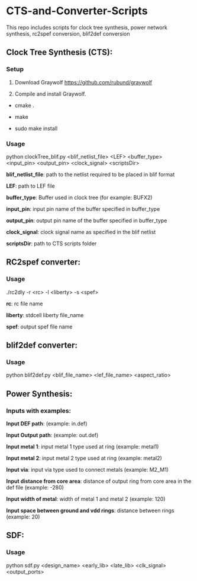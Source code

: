 # CTS-and-Converter-Scripts

This repo includes scripts for clock tree synthesis, power network synthesis, rc2spef conversion, blif2def conversion

## Clock Tree Synthesis (CTS):

### Setup

1. Download Graywolf https://github.com/rubund/graywolf

2. Compile and install Graywolf.

 - cmake .

 - make

 - sudo make install


### Usage

python clockTree_blif.py \<blif_netlist_file\> \<LEF\> \<buffer_type\> \<input_pin\> \<output_pin\> \<clock_signal\> \<scriptsDir\>

**blif_netlist_file**: path to the netlist required to be placed in blif format

**LEF**: path to LEF file

**buffer_type**: Buffer used in clock tree (for example: BUFX2)

**input_pin**: input pin name of the buffer specified in buffer_type

**output_pin**: output pin name of the buffer specified in buffer_type

**clock_signal**: clock signal name as specified in the blif netlist

**scriptsDir**: path to CTS scripts 
folder



## RC2spef converter:

### Usage

./rc2dly -r \<rc\> -l \<liberty\> -s \<spef\>

**rc**: rc file name

**liberty**: stdcell liberty file_name

**spef**: output spef file name



## blif2def converter:

### Usage

python blif2def.py <blif_file_name> <lef_file_name> <utilization> <aspect_ratio>


## Power Synthesis:

### Inputs with examples:

**Input DEF path**: (example: in.def)

**Input Output path**: (example: out.def)

**Input metal 1**: input metal 1 type used at ring (example: metal1)

**Input metal 2**: input metal 2 type used at ring (example: metal2)

**Input via**: input via type used to connect metals (example: M2_M1)

**Input distance from core area**: distance of output ring from core area in the def file (example: -280)

**Input width of metal**: width of metal 1 and metal 2 (example: 120)

**Input space between ground and vdd rings**: distance between rings (example: 20)


## SDF:

### Usage

python sdf.py <design_name> <early_lib> <late_lib> <clk_signal> <output_ports>

